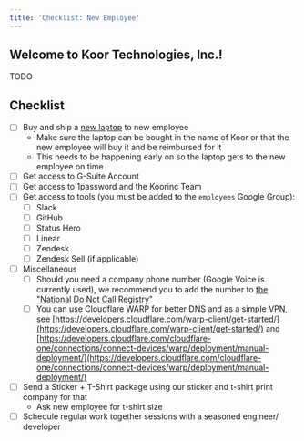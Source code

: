 ```yaml
---
title: 'Checklist: New Employee'
---
```


<!-- markdownlint-disable MD026 -->
## Welcome to Koor Technologies, Inc.!

TODO

## Checklist

- [ ] Buy and ship a [new laptop](../index.md#required-setup) to new employee
    * Make sure the laptop can be bought in the name of Koor or that the new employee will buy it and be reimbursed for it
    * This needs to be happening early on so the laptop gets to the new employee on time
- [ ] Get access to G-Suite Account
- [ ] Get access to 1password and the Koorinc Team
- [ ] Get access to tools (you must be added to the `employees` Google Group):
    - [ ] Slack
    - [ ] GitHub
    - [ ] Status Hero
    - [ ] Linear
    - [ ] Zendesk
    - [ ] Zendesk Sell (if applicable)
- [ ] Miscellaneous
    - [ ] Should you need a company phone number (Google Voice is currently  used), we recommend you to add the number to [the "National Do Not Call Registry"](https://www.donotcall.gov/)
    - [ ] You can use Cloudflare WARP for better DNS and as a simple VPN, see [https://developers.cloudflare.com/warp-client/get-started/](https://developers.cloudflare.com/warp-client/get-started/) and [https://developers.cloudflare.com/cloudflare-one/connections/connect-devices/warp/deployment/manual-deployment/](https://developers.cloudflare.com/cloudflare-one/connections/connect-devices/warp/deployment/manual-deployment/)
- [ ] Send a Sticker + T-Shirt package using our sticker and t-shirt print company for that
    * Ask new employee for t-shirt size
- [ ] Schedule regular work together sessions with a seasoned engineer/ developer
